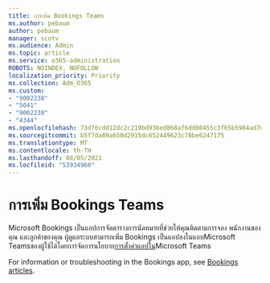 ```yaml
---
title: การเพิ่ม Bookings Teams
ms.author: pebaum
author: pebaum
manager: scotv
ms.audience: Admin
ms.topic: article
ms.service: o365-administration
ROBOTS: NOINDEX, NOFOLLOW
localization_priority: Priority
ms.collection: Adm_O365
ms.custom:
- "9002238"
- "5041"
- "9002238"
- "4344"
ms.openlocfilehash: 73df6cdd12dc2c219bd93bed868af6dd80455c3f65b5984ad7dbc65682b54bf2
ms.sourcegitcommit: b5f7da89a650d2915dc652449623c78be6247175
ms.translationtype: MT
ms.contentlocale: th-TH
ms.lasthandoff: 08/05/2021
ms.locfileid: "53934960"
---
```

# <a name="adding-bookings-to-teams"></a>การเพิ่ม Bookings Teams

Microsoft Bookings เป็นแอปการจัดตารางการนัดหมายที่ช่วยให้คุณติดตามการจอง พนักงานของคุณ และลูกค้าของคุณ ผู้ดูแลระบบสามารถเพิ่ม Bookings เป็นแอปลงในแถบMicrosoft Teamsของผู้ใช้ได้โดยการจัดการนโยบาย[การตั้งค่าแอปใน](https://docs.microsoft.com/microsoftteams/teams-app-setup-policies)Microsoft Teams

For information or troubleshooting in the Bookings app, see [Bookings articles](https://docs.microsoft.com/microsoft-365/bookings/bookings-faq).
